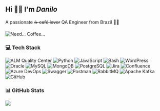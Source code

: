 ## Hi 🙋🏻 I'm ***Danilo***
A passionate ~~☕ café lover~~ QA Engineer from Brazil 💚💛 <br><!--<br>🔭 I'm looking for job openings: **QA Tester, QA Engineer, Software Tester, Tech Lead**-->

![Need... Coffee...](https://media0.giphy.com/media/v1.Y2lkPTc5MGI3NjExdHIzdnlmNHhwYWhhNWQ3N3BsY2pseHN2bW9naWpscDJoMzIzMGw5MCZlcD12MV9pbnRlcm5hbF9naWZfYnlfaWQmY3Q9Zw/hgCnFu2O6SvRXMFMSK/giphy.webp)

### 💻 Tech Stack
![ALM Quality Center](https://img.shields.io/badge/ALM_Quality_Center-4A90E2?style=flat&logo=hp&logoColor=white)
![Python](https://img.shields.io/badge/Python-3776AB?style=flat&logo=python&logoColor=white)
![JavaScript](https://img.shields.io/badge/JavaScript-F7DF1E?style=flat&logo=javascript&logoColor=black)
![Bash](https://img.shields.io/badge/Bash-4EAA25?style=flat&logo=gnu-bash&logoColor=white)
![WordPress](https://img.shields.io/badge/WordPress-21759B?style=flat&logo=wordpress&logoColor=white)
![Oracle](https://img.shields.io/badge/Oracle-F80000?style=flat&logo=oracle&logoColor=white)
![MySQL](https://img.shields.io/badge/MySQL-4479A1?style=flat&logo=mysql&logoColor=white)
![MongoDB](https://img.shields.io/badge/MongoDB-47A248?style=flat&logo=mongodb&logoColor=white)
![PostgreSQL](https://img.shields.io/badge/PostgreSQL-4169E1?style=flat&logo=postgresql&logoColor=white)
![Jira](https://img.shields.io/badge/Jira-0052CC?style=flat&logo=jira&logoColor=white)
![Confluence](https://img.shields.io/badge/Confluence-003B57?style=flat&logo=confluence&logoColor=white)
![Azure DevOps](https://img.shields.io/badge/Azure_DevOps-0078D7?style=flat&logo=azuredevops&logoColor=white)
![Swagger](https://img.shields.io/badge/Swagger-85EA2D?style=flat&logo=swagger&logoColor=black)
![Postman](https://img.shields.io/badge/Postman-FF6C37?style=flat&logo=postman&logoColor=white)
![RabbitMQ](https://img.shields.io/badge/RabbitMQ-FF6600?style=flat&logo=rabbitmq&logoColor=white)
![Apache Kafka](https://img.shields.io/badge/Apache_Kafka-231F20?style=flat&logo=apachekafka&logoColor=white)
![GitHub](https://img.shields.io/badge/GitHub-181717?style=flat&logo=github&logoColor=white)

### 📊 GitHub Stats
![](https://github-readme-stats.vercel.app/api/top-langs/?username=eudanilobarbosa&theme=radical&hide_border=false&include_all_commits=false&count_private=false&layout=compact)

<!--
### 🏆 GitHub Trophies
![](https://github-profile-trophy.vercel.app/?username=eudanilobarbosa&theme=monokai&no-frame=false&no-bg=true&margin-w=4)
-->
